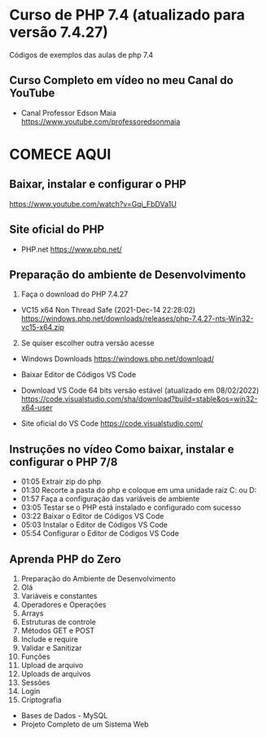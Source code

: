 # Curso de PHP 7.4 (atualizado para versão 7.4.27)

Códigos de exemplos das aulas de php 7.4

## Curso Completo em vídeo no meu Canal do YouTube
* Canal Professor Edson Maia
<https://www.youtube.com/professoredsonmaia>

# COMECE AQUI
## Baixar, instalar e configurar o PHP
<https://www.youtube.com/watch?v=Gqi_FbDVa1U>

## Site oficial do PHP
* PHP.net
<https://www.php.net/>

## Preparação do ambiente de Desenvolvimento

1. Faça o download do PHP 7.4.27 

* VC15 x64 Non Thread Safe (2021-Dec-14 22:28:02)
<https://windows.php.net/downloads/releases/php-7.4.27-nts-Win32-vc15-x64.zip>

2. Se quiser escolher outra versão acesse

* Windows Downloads
<https://windows.php.net/download/>

* Baixar Editor de Códigos VS Code

* Download VS Code 64 bits versão estável (atualizado em 08/02/2022)
<https://code.visualstudio.com/sha/download?build=stable&os=win32-x64-user>

* Site oficial do VS Code
<https://code.visualstudio.com/>

## Instruções no vídeo Como baixar, instalar e configurar o PHP 7/8
* 01:05 Extrair zip do php
* 01:30 Recorte a pasta do php e coloque em uma unidade raiz C: ou D:
* 01:57 Faça a configuração das variáveis de ambiente
* 03:05 Testar se o PHP está instalado e configurado com sucesso
* 03:22 Baixar o Editor de Códigos VS Code
* 05:03 Instalar o Editor de Códigos VS Code
* 05:54 Configurar o Editor de Códigos VS Code

## Aprenda PHP do Zero
1. Preparação do Ambiente de Desenvolvimento
2. Olá
3. Variáveis e constantes
4. Operadores e Operações
5. Arrays
6. Estruturas de controle
7. Métodos GET e POST
8. Include e require
9. Validar e Sanitizar
10. Funções
11. Upload de arquivo
12. Uploads de arquivos
13. Sessões
14. Login
15. Criptografia

* Bases de Dados - MySQL
* Projeto Completo de um Sistema Web
